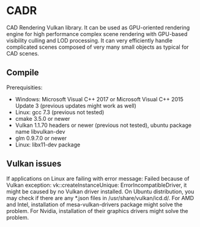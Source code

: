 # CADR
CAD Rendering Vulkan library. It can be used as GPU-oriented rendering engine
for high performance complex scene rendering with GPU-based visibility culling
and LOD processing. It can very efficiently handle complicated scenes composed
of very many small objects as typical for CAD scenes.

## Compile

Prerequisities:
* Windows: Microsoft Visual C++ 2017 or
           Microsoft Visual C++ 2015 Update 3 (previous updates might work as well)
* Linux: gcc 7.3 (previous not tested)
* cmake 3.5.0 or newer
* Vulkan 1.1.70 headers or newer (previous not tested), ubuntu package name libvulkan-dev
* glm 0.9.7.0 or newer
* Linux: libx11-dev package

## Vulkan issues
If applications on Linux are failing with error message:
Failed because of Vulkan exception: vk::createInstanceUnique: ErrorIncompatibleDriver,
it might be caused by no Vulkan driver installed. On Ubuntu distribution, you may
check if there are any *.json files in /usr/share/vulkan/icd.d/.
For AMD and Intel, installation of mesa-vulkan-drivers package might solve the problem.
For Nvidia, installation of their graphics drivers might solve the problem.
